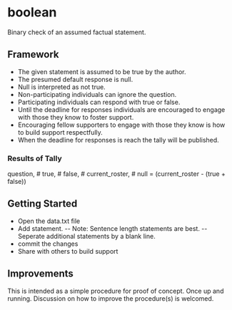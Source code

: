 # boolean
Binary check of an assumed factual statement.

## Framework
- The given statement is assumed to be true by the author.
- The presumed default response is null.
- Null is interpreted as not true.
- Non-participating individuals can ignore the question.
- Participating individuals can respond with true or false.
- Until the deadline for responses individuals are encouraged to engage with those they know to foster support.
- Encouraging fellow supporters to engage with those they know is how to build support respectfully.
- When the deadline for responses is reach the tally will be published.

### Results of Tally
question, # true, # false, # current_roster, # null = (current_roster - (true + false))

## Getting Started
- Open the data.txt file
- Add statement. 
-- Note: Sentence length statements are best.
-- Seperate additional statements by a blank line.
- commit the changes
- Share with others to build support

## Improvements
This is intended as a simple procedure for proof of concept. Once up and running. Discussion on how to improve the procedure(s) is welcomed.

